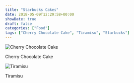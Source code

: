 ```yaml
---
title: "Starbucks Cakes"
date: 2018-05-09T12:29:58+00:00
showDate: true
draft: false
categories: ["Food"]
tags: ["Cherry Chocolate Cake", "Tiramisu", "Starbucks"]
---
```


![Cherry Chocolate Cake](https://res.cloudinary.com/abraham/image/upload/v1528457975/IMG_20180509_152321.jpg "Cherry Chocolate Cake")

Cherry Chocolate Cake

![Tiramisu](https://res.cloudinary.com/abraham/image/upload/v1528461404/IMG_20180507_125126.jpg "Tiramisu")

Tiramisu